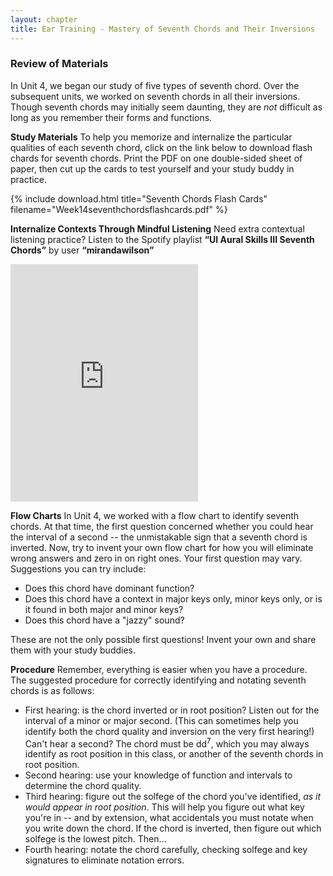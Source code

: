 ```yaml
---
layout: chapter
title: Ear Training - Mastery of Seventh Chords and Their Inversions
---
```


### Review of Materials
In Unit 4, we began our study of five types of seventh chord. Over the subsequent units, we worked on seventh chords in all their inversions. Though seventh chords may initially seem daunting, they are *not* difficult as long as you remember their forms and functions.

**Study Materials**
To help you memorize and internalize the particular qualities of each seventh chord, click on the link below to download flash chards for seventh chords. Print the PDF on one double-sided sheet of paper, then cut up the cards to test yourself and your study buddy in practice.

{% include download.html title="Seventh Chords Flash Cards" filename="Week14seventhchordsflashcards.pdf" %}

**Internalize Contexts Through Mindful Listening**
Need extra contextual listening practice? Listen to the Spotify playlist **“UI Aural Skills III Seventh Chords”** by user **“mirandawilson”**
<iframe src="https://open.spotify.com/embed/playlist/0lrEwPkfESiO4wYbRLlG4D" width="300" height="380" frameborder="0" allowtransparency="true" allow="encrypted-media"></iframe>

**Flow Charts**
In Unit 4, we worked with a flow chart to identify seventh chords. At that time, the first question concerned whether you could hear the interval of a second -- the unmistakable sign that a seventh chord is inverted. Now, try to invent your own flow chart for how you will eliminate wrong answers and zero in on right ones. Your first question may vary. Suggestions you can try include:

- Does this chord have dominant function?
- Does this chord have a context in major keys only, minor keys only, or is it found in both major and minor keys?
- Does this chord have a "jazzy" sound?

These are not the only possible first questions! Invent your own and share them with your study buddies.

**Procedure**
Remember, everything is easier when you have a procedure. The suggested procedure for correctly identifying and notating seventh chords is as follows:

- First hearing: is the chord inverted or in root position? Listen out for the interval of a minor or major second. (This can sometimes help you identify both the chord quality and inversion on the very first hearing!) Can't hear a second? The chord must be dd<sup>7</sup>, which you may always identify as root position in this class, or another of the seventh chords in root position.
- Second hearing: use your knowledge of function and intervals to determine the chord quality.
- Third hearing: figure out the solfege of the chord you've identified, *as it would appear in root position*. This will help you figure out what key you're in -- and by extension, what accidentals you must notate when you write down the chord. If the chord is inverted, then figure out which solfege is the lowest pitch. Then...
- Fourth hearing: notate the chord carefully, checking solfege and key signatures to eliminate notation errors.